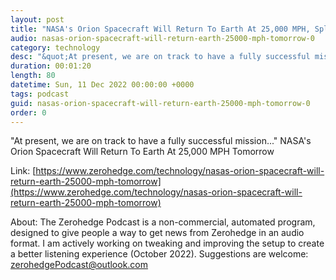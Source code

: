 ```yaml
---
layout: post
title: "NASA's Orion Spacecraft Will Return To Earth At 25,000 MPH, Splashing Down Off Baja California "
audio: nasas-orion-spacecraft-will-return-earth-25000-mph-tomorrow-0
category: technology
desc: "&quot;At present, we are on track to have a fully successful mission...&quot; NASA's Orion Spacecraft Will Return To Earth At 25,000 MPH Tomorrow "
duration: 00:01:20
length: 80
datetime: Sun, 11 Dec 2022 00:00:00 +0000
tags: podcast
guid: nasas-orion-spacecraft-will-return-earth-25000-mph-tomorrow-0
order: 0
---
```

&quot;At present, we are on track to have a fully successful mission...&quot; NASA's Orion Spacecraft Will Return To Earth At 25,000 MPH Tomorrow 

Link: [https://www.zerohedge.com/technology/nasas-orion-spacecraft-will-return-earth-25000-mph-tomorrow](https://www.zerohedge.com/technology/nasas-orion-spacecraft-will-return-earth-25000-mph-tomorrow)

About: The Zerohedge Podcast is a non-commercial, automated program, designed to give people a way to get news from Zerohedge in an audio format.  I am actively working on tweaking and improving the setup to create a better listening experience (October 2022).  Suggestions are welcome: [zerohedgePodcast@outlook.com](mailto:zerohedgePodcast@outlook.com)